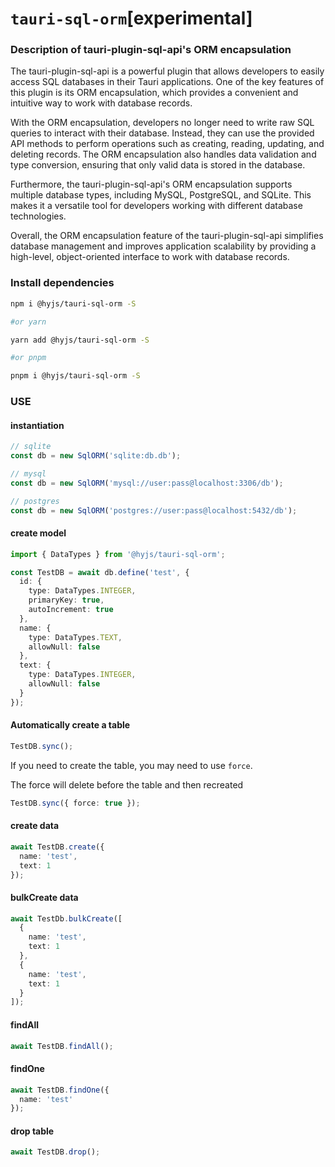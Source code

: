 # `tauri-sql-orm`[experimental]

### Description of tauri-plugin-sql-api's ORM encapsulation

The tauri-plugin-sql-api is a powerful plugin that allows developers to easily access SQL databases in their Tauri applications. One of the key features of this plugin is its ORM encapsulation, which provides a convenient and intuitive way to work with database records.

With the ORM encapsulation, developers no longer need to write raw SQL queries to interact with their database. Instead, they can use the provided API methods to perform operations such as creating, reading, updating, and deleting records. The ORM encapsulation also handles data validation and type conversion, ensuring that only valid data is stored in the database.

Furthermore, the tauri-plugin-sql-api's ORM encapsulation supports multiple database types, including MySQL, PostgreSQL, and SQLite. This makes it a versatile tool for developers working with different database technologies.

Overall, the ORM encapsulation feature of the tauri-plugin-sql-api simplifies database management and improves application scalability by providing a high-level, object-oriented interface to work with database records.

### Install dependencies


``` sh
npm i @hyjs/tauri-sql-orm -S

#or yarn

yarn add @hyjs/tauri-sql-orm -S

#or pnpm

pnpm i @hyjs/tauri-sql-orm -S
```

### USE

#### instantiation
``` ts
// sqlite
const db = new SqlORM('sqlite:db.db');

// mysql
const db = new SqlORM('mysql://user:pass@localhost:3306/db');

// postgres
const db = new SqlORM('postgres://user:pass@localhost:5432/db');
```

#### create model

``` ts
import { DataTypes } from '@hyjs/tauri-sql-orm';

const TestDB = await db.define('test', {
  id: {
    type: DataTypes.INTEGER,
    primaryKey: true,
    autoIncrement: true
  },
  name: {
    type: DataTypes.TEXT,
    allowNull: false
  },
  text: {
    type: DataTypes.INTEGER,
    allowNull: false
  }
});
```

#### Automatically create a table
``` ts
TestDB.sync();
```
If you need to create the table, you may need to use `force`.

The force will delete before the table and then recreated

``` ts
TestDB.sync({ force: true });
```

#### create data
``` ts
await TestDB.create({
  name: 'test',
  text: 1
});
```

#### bulkCreate data
``` ts
await TestDb.bulkCreate([
  {
    name: 'test',
    text: 1
  },
  {
    name: 'test',
    text: 1
  }
]);
```

#### findAll
``` ts
await TestDB.findAll();
```

#### findOne
``` ts
await TestDB.findOne({
  name: 'test'
});
```

#### drop table
``` ts
await TestDB.drop();
```

